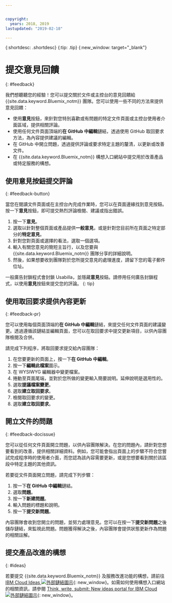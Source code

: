 ```yaml
---


copyright:
  years: 2018, 2019
lastupdated: "2019-02-18"

---
```


{:shortdesc: .shortdesc}
{:tip: .tip}
{:new_window: target="_blank"}

# 提交意見回饋
{: #feedback}

我們想聽聽您的經驗！您可以提交關於文件或主控台的意見回饋給 {{site.data.keyword.Bluemix_notm}} 團隊。您可以使用一些不同的方法來提供意見回饋：

* 使用**意見**按鈕，來針對您特別喜歡或有問題的特定文件頁面或主控台使用者介面區域，提供相關評論。
* 使用任何文件頁面頂端的**在 GitHub 中編輯**鏈結，透過使用 GitHub 取回要求方法，為內容提供建議的編輯。
* 在 GitHub 中開立問題，透過提供評論或要求特定主題的釐清，以更新或改善文件。 
* 在 {{site.data.keyword.Bluemix_notm}} 構想入口網站中提交用於改善產品或特定服務的構想。

## 使用意見按鈕提交評論
{: #feedback-button}

當您在閱讀文件頁面或在主控台內完成作業時，您可以在頁面邊緣找到意見按鈕。按一下**意見**按鈕，即可提交熱烈評論檢閱、建議或指出錯誤。

1. 按一下**意見**。
2. 選取以針對整個頁面或產品提供**一般意見**，或是針對您目前所在頁面之特定部分的**特定意見**。
3. 針對您對頁面或選擇的看法，選取一個選項。
4. 輸入有關您意見的簡短主旨行，以及您要與 {{site.data.keyword.Bluemix_notm}} 團隊分享的詳細說明。
5. 然後，如果想要收到團隊對於您所提交意見的處理進度，請留下您的電子郵件位址。

一般廣告封鎖程式會封鎖 Usabilla，並隱藏**意見**按鈕。請停用任何廣告封鎖程式，以使用**意見**按鈕來提交您的評論。
{: tip}

## 使用取回要求提供內容更新
{: #feedback-pr}

您可以使用每個頁面頂端的**在 GitHub 中編輯**鏈結，來提交任何文件頁面的建議變更。透過遵循該鏈結並編輯頁面，您可以在取回要求中提交更新項目，以供內容團隊檢閱及合併。 

請完成下列程序，將取回要求提交給內容團隊：

1. 在您要更新的頁面上，按一下**在 GitHub 中編輯**。
2. 按一下**編輯此檔案**圖示。
3. 在 WYSIWYG 編輯器中變更檔案。
4. 捲動至頁面尾端，並對於您所做的變更輸入簡要說明。延伸說明是選用性的。
5. 選取**提議檔案變更**。
6. 選取**建立取回要求**。
7. 檢閱取回要求的變更。
8. 選取**建立取回要求**。 

## 開立文件的問題
{: #feedback-docissue}

您可以從任何文件頁面開立問題，以供內容團隊解決。在您的問題內，請針對您想要看到的改善，提供相關詳細資料。例如，您可能會指出頁面上的步驟不符合您嘗試完成程序時的使用者介面，而您認為該內容需要更新，或是您想要看到關於該區段中特定主題的其他資訊。

若要從文件頁面開立問題，請完成下列步驟：

1. 按一下**在 GitHub 中編輯**鏈結。
2. 選取**問題**。
3. 按一下**新建問題**。
4. 輸入問題的標題和說明。
5. 按一下**提交新問題**。 

內容團隊會收到您開立的問題，並努力處理意見。您可以在按一下**提交新問題**之後儲存鏈結，來監視此問題。問題獲得解決之後，內容團隊會提供狀態更新作為問題的相關註解。

## 提交產品改進的構想
{: #ideas}

若要提交 {{site.data.keyword.Bluemix_notm}} 及服務改進功能的構想，請前往 [IBM Cloud Ideas ![外部鏈結圖示](../icons/launch-glyph.svg)](https://ibmcloud.ideas.aha.io){: new_window}。如需如何使用構想入口網站的相關資訊，請參閱 [Think, write, submit: New ideas portal for IBM Cloud ![外部鏈結圖示](../icons/launch-glyph.svg)](https://developer.ibm.com/bluemix/2016/10/05/think-write-submit/){: new_window}。

